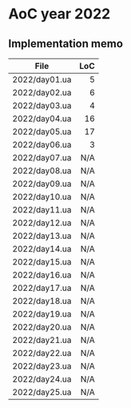 # AoC year 2022

## Implementation memo

|    File       | LoC  |
|---------------|-----:|
| 2022/day01.ua | 5 |
| 2022/day02.ua | 6 |
| 2022/day03.ua | 4 |
| 2022/day04.ua | 16 |
| 2022/day05.ua | 17 |
| 2022/day06.ua | 3 |
| 2022/day07.ua | N/A |
| 2022/day08.ua | N/A |
| 2022/day09.ua | N/A |
| 2022/day10.ua | N/A |
| 2022/day11.ua | N/A |
| 2022/day12.ua | N/A |
| 2022/day13.ua | N/A |
| 2022/day14.ua | N/A |
| 2022/day15.ua | N/A |
| 2022/day16.ua | N/A |
| 2022/day17.ua | N/A |
| 2022/day18.ua | N/A |
| 2022/day19.ua | N/A |
| 2022/day20.ua | N/A |
| 2022/day21.ua | N/A |
| 2022/day22.ua | N/A |
| 2022/day23.ua | N/A |
| 2022/day24.ua | N/A |
| 2022/day25.ua | N/A |
